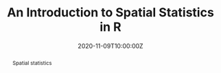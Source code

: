 ---
abstract: Spatial statistics
address:
  city: Richmond
  country: United States
  postcode: "23284"
  region: VA
  street: 1000 West Cary Street
all_day: false
date: "2020-11-09T10:00:00Z"
date_end: "2020-11-09T15:00:00Z"
event: Data Literacy Lecture on Spatial Statistics
event_url: https://us02web.zoom.us/j/86289645889?pwd=YzVBZlhPYUwydE5pNWVhTFExSlA2Zz09
featured: false
location: Center for Environmental Studies
math: false
summary: The distribution of items on the landscape can be quantified using various spatial statistics.  In this lecture, we explore some of the more basic geospatial statistics for raster and vector data.
tags: []
keywords: ["models"]
title: An Introduction to Spatial Statistics in R
url_code: ""
url_pdf: ""
url_slides: "/slides/spatial_statistics.html"
url_video: ""
---